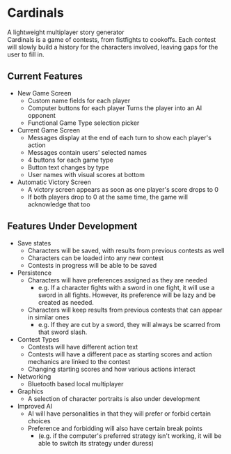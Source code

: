 # Cardinals
A lightweight multiplayer story generator  
Cardinals is a game of contests, from fistfights to cookoffs. Each contest will slowly build a history for the characters involved, leaving gaps for the user to fill in.

## Current Features
* New Game Screen  
  * Custom name fields for each player  
  * Computer buttons for each player Turns the player into an AI opponent  
  *  Functional Game Type selection picker  
* Current Game Screen  
  * Messages display at the end of each turn to show each player's action  
  * Messages contain users' selected names
  * 4 buttons for each game type  
  * Button text changes by type  
  * User names with visual scores at bottom  
* Automatic Victory Screen  
  * A victory screen appears as soon as one player's score drops to 0  
  * If both players drop to 0 at the same time, the game will acknowledge that too  
  
## Features Under Development  
* Save states  
  * Characters will be saved, with results from previous contests as well  
  * Characters can be loaded into any new contest  
  * Contests in progress will be able to be saved  
* Persistence  
  * Characters will have preferences assigned as they are needed  
    * e.g. If a character fights with a sword in one fight, it will use a sword in all fights. However, its preference will be lazy and be created as needed.
  * Characters will keep results from previous contests that can appear in similar ones  
    * e.g. If they are cut by a sword, they will always be scarred from that sword slash.  
* Contest Types  
  * Contests will have different action text  
  * Contests will have a different pace as starting scores and action mechanics are linked to the contest  
  * Changing starting scores and how various actions interact
* Networking  
  * Bluetooth based local multiplayer
* Graphics  
  * A selection of character portraits is also under development  
* Improved AI  
  * AI will have personalities in that they will prefer or forbid certain choices
  * Preference and forbidding will also have certain break points
    * (e.g. if the computer's preferred strategy isn't working, it will be able to switch its strategy under duress)
